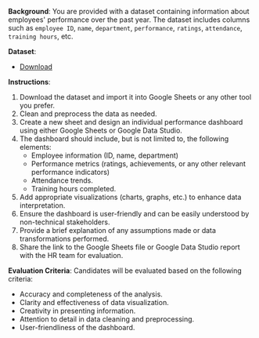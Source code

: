 **Background**:
You are provided with a dataset containing information about employees' performance over the past year. The dataset includes columns such as `employee ID`, `name`, `department`, `performance`, `ratings`, `attendance`, `training hours`, etc.

**Dataset**:
- [Download](https://docs.google.com/spreadsheets/d/15kBVVHDOomIqWHD8c6r92fsUwWuF2J4MR9ex7PvFFCw/edit?usp=sharing)

**Instructions**:

1. Download the dataset and import it into Google Sheets or any other tool you prefer.
2. Clean and preprocess the data as needed.
3. Create a new sheet and design an individual performance dashboard using either Google Sheets or Google Data Studio.
4. The dashboard should include, but is not limited to, the following elements:
    - Employee information (ID, name, department)
    - Performance metrics (ratings, achievements, or any other relevant performance indicators)
    - Attendance trends.
    - Training hours completed.
5. Add appropriate visualizations (charts, graphs, etc.) to enhance data interpretation.
6. Ensure the dashboard is user-friendly and can be easily understood by non-technical stakeholders.
7. Provide a brief explanation of any assumptions made or data transformations performed.
8. Share the link to the Google Sheets file or Google Data Studio report with the HR team for evaluation.

**Evaluation Criteria**:
Candidates will be evaluated based on the following criteria:

- Accuracy and completeness of the analysis.
- Clarity and effectiveness of data visualization.
- Creativity in presenting information.
- Attention to detail in data cleaning and preprocessing.
- User-friendliness of the dashboard.
